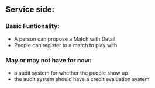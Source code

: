 <h2>Service side:</h2>

<h3>Basic Funtionality:</h3>
<ul>
<li>A person can propose a Match with Detail</li>
<li>People can register to a match to play with</li>
</ul>
<h3>May or may not have for now:</h3>
<ul>
<li>a audit system for whether the people show up</li>
<li>the audit system should have a credit evaluation system</li>
</ul>
